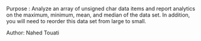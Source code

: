Purpose : Analyze an array of unsigned char data items and report analytics on the maximum, minimum, mean, and median of the data set. In addition, you will need to reorder this data set from large to small.

Author: Nahed Touati 
